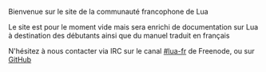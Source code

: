 Bienvenue sur le site de la communauté francophone de Lua

Le site est pour le moment vide mais sera enrichi de documentation sur Lua à destination des débutants ainsi que du manuel traduit en français

N'hésitez à nous contacter via IRC sur le canal [#lua-fr](http://webchat.freenode.net/?channels=#lua-fr) de Freenode, ou sur [GitHub](https://github.com/lua-fr/)
